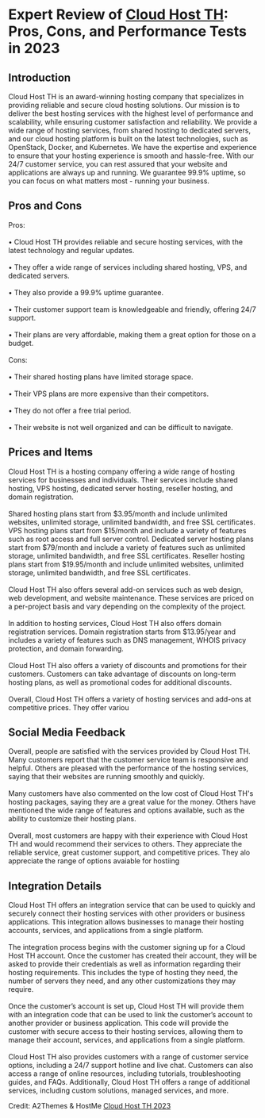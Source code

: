 <h1>Expert Review of <a href="https://a2themes.com/cloud-host-th-reviews">Cloud Host TH</a>: Pros, Cons, and Performance Tests in 2023</h1>
<h2>Introduction</h2>
Cloud Host TH is an award-winning hosting company that specializes in providing reliable and secure cloud hosting solutions. Our mission is to deliver the best hosting services with the highest level of performance and scalability, while ensuring customer satisfaction and reliability. We provide a wide range of hosting services, from shared hosting to dedicated servers, and our cloud hosting platform is built on the latest technologies, such as OpenStack, Docker, and Kubernetes. We have the expertise and experience to ensure that your hosting experience is smooth and hassle-free. With our 24/7 customer service, you can rest assured that your website and applications are always up and running. We guarantee 99.9% uptime, so you can focus on what matters most - running your business.
<h2>Pros and Cons</h2>
Pros:<br><br>• Cloud Host TH provides reliable and secure hosting services, with the latest technology and regular updates.<br><br>• They offer a wide range of services including shared hosting, VPS, and dedicated servers.<br><br>• They also provide a 99.9% uptime guarantee.<br><br>• Their customer support team is knowledgeable and friendly, offering 24/7 support.<br><br>• Their plans are very affordable, making them a great option for those on a budget.<br><br>Cons:<br><br>• Their shared hosting plans have limited storage space.<br><br>• Their VPS plans are more expensive than their competitors.<br><br>• They do not offer a free trial period.<br><br>• Their website is not well organized and can be difficult to navigate.
<h2>Prices and Items</h2>
Cloud Host TH is a hosting company offering a wide range of hosting services for businesses and individuals. Their services include shared hosting, VPS hosting, dedicated server hosting, reseller hosting, and domain registration.<br><br>Shared hosting plans start from $3.95/month and include unlimited websites, unlimited storage, unlimited bandwidth, and free SSL certificates. VPS hosting plans start from $15/month and include a variety of features such as root access and full server control. Dedicated server hosting plans start from $79/month and include a variety of features such as unlimited storage, unlimited bandwidth, and free SSL certificates. Reseller hosting plans start from $19.95/month and include unlimited websites, unlimited storage, unlimited bandwidth, and free SSL certificates.<br><br>Cloud Host TH also offers several add-on services such as web design, web development, and website maintenance. These services are priced on a per-project basis and vary depending on the complexity of the project. <br><br>In addition to hosting services, Cloud Host TH also offers domain registration services. Domain registration starts from $13.95/year and includes a variety of features such as DNS management, WHOIS privacy protection, and domain forwarding. <br><br>Cloud Host TH also offers a variety of discounts and promotions for their customers. Customers can take advantage of discounts on long-term hosting plans, as well as promotional codes for additional discounts. <br><br>Overall, Cloud Host TH offers a variety of hosting services and add-ons at competitive prices. They offer variou
<h2>Social Media Feedback</h2>
Overall, people are satisfied with the services provided by Cloud Host TH. Many customers report that the customer service team is responsive and helpful. Others are pleased with the performance of the hosting services, saying that their websites are running smoothly and quickly.<br><br>Many customers have also commented on the low cost of Cloud Host TH's hosting packages, saying they are a great value for the money. Others have mentioned the wide range of features and options available, such as the ability to customize their hosting plans.<br><br>Overall, most customers are happy with their experience with Cloud Host TH and would recommend their services to others. They appreciate the reliable service, great customer support, and competitive prices. They alo appreciate the range of options avaiable for hostiing
<h2>Integration Details</h2>
Cloud Host TH offers an integration service that can be used to quickly and securely connect their hosting services with other providers or business applications. This integration allows businesses to manage their hosting accounts, services, and applications from a single platform.<br><br>The integration process begins with the customer signing up for a Cloud Host TH account. Once the customer has created their account, they will be asked to provide their credentials as well as information regarding their hosting requirements. This includes the type of hosting they need, the number of servers they need, and any other customizations they may require.<br><br>Once the customer’s account is set up, Cloud Host TH will provide them with an integration code that can be used to link the customer’s account to another provider or business application. This code will provide the customer with secure access to their hosting services, allowing them to manage their account, services, and applications from a single platform.<br><br>Cloud Host TH also provides customers with a range of customer service options, including a 24/7 support hotline and live chat. Customers can also access a range of online resources, including tutorials, troubleshooting guides, and FAQs. Additionally, Cloud Host TH offers a range of additional services, including custom solutions, managed services, and more.
<p>Credit: A2Themes & HostMe <a href="https://a2themes.com/cloud-host-th-reviews">Cloud Host TH 2023</a></p>